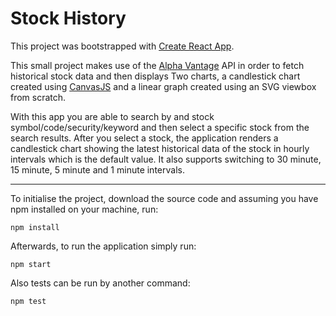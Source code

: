 # Stock History

This project was bootstrapped with [Create React App](https://github.com/facebook/create-react-app).

This small project makes use of the [Alpha Vantage](https://www.alphavantage.co/documentation/) API in order to fetch historical stock data and then displays Two charts, a candlestick chart created using [CanvasJS](https://canvasjs.com) and a linear graph created using an SVG viewbox from scratch.

With this app you are able to search by and stock symbol/code/security/keyword and then select a specific stock from the search results. After you select a stock, the application renders a candlestick chart showing the latest historical data of the stock in hourly intervals which is the default value. It also supports switching to 30 minute, 15 minute, 5 minute and 1 minute intervals.

---

To initialise the project, download the source code and assuming you have npm installed on your machine, run:

```
npm install
```

Afterwards, to run the application simply run:

```
npm start
```
Also tests can be run by another command:
```
npm test
```
